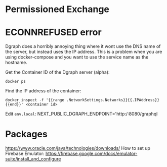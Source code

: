 # Permissioned Exchange

# ECONNREFUSED error
Dgraph does a horribly annoying thing where it wont use the DNS name of the server, but instead uses the IP address. This is a problem when you are using docker-compose and you want to use the service name as the hostname. 

Get the Container ID of the Dgraph server (alpha): 

    docker ps

Find the IP address of the container: 

    docker inspect -f '{{range .NetworkSettings.Networks}}{{.IPAddress}}{{end}}' <container id>

Edit `env.local`:  NEXT_PUBLIC_DGRAPH_ENDPOINT='http:/<New IP>:8080/graphql



# Packages
https://www.oracle.com/java/technologies/downloads/
How to set up Firebase Emulator: https://firebase.google.com/docs/emulator-suite/install_and_configure
